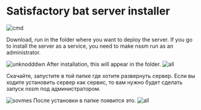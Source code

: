# Satisfactory bat server installer

![cmd](https://user-images.githubusercontent.com/106923482/172061432-3bc0af4d-77b5-4c54-990a-2f7849feeb0f.png)


Download, run in the folder where you want to deploy the server.
If you go to install the server as a service, you need to 
make nssm run as an administrator.

![unknodddwn](https://user-images.githubusercontent.com/106923482/172060874-4898113a-15f1-488e-b3bf-ceb0735b6129.png)
After installation, this will appear in the folder.
![all](https://user-images.githubusercontent.com/106923482/172061540-964cf82f-d47f-4555-a87f-6f7b2adfe82e.png)



Скачайте, запустите в той папке где хотите развернуть сервер.
Если вы ходите установить сервер как сервис, то вам нужно 
будет сделать запуск nssm под администратором.

![sovmes](https://user-images.githubusercontent.com/106923482/172060978-81245253-2247-4b20-8c8b-bcaa68c4588b.png)
После установки в папке появится это.
![all](https://user-images.githubusercontent.com/106923482/172061540-964cf82f-d47f-4555-a87f-6f7b2adfe82e.png)
